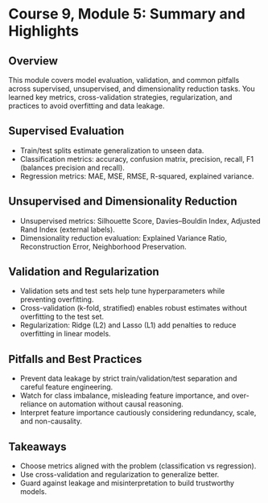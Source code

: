 # Course 9, Module 5: Summary and Highlights

## Overview
This module covers model evaluation, validation, and common pitfalls across supervised, unsupervised, and dimensionality reduction tasks. You learned key metrics, cross-validation strategies, regularization, and practices to avoid overfitting and data leakage.

## Supervised Evaluation
- Train/test splits estimate generalization to unseen data.
- Classification metrics: accuracy, confusion matrix, precision, recall, F1 (balances precision and recall).
- Regression metrics: MAE, MSE, RMSE, R-squared, explained variance.

## Unsupervised and Dimensionality Reduction
- Unsupervised metrics: Silhouette Score, Davies–Bouldin Index, Adjusted Rand Index (external labels).
- Dimensionality reduction evaluation: Explained Variance Ratio, Reconstruction Error, Neighborhood Preservation.

## Validation and Regularization
- Validation sets and test sets help tune hyperparameters while preventing overfitting.
- Cross-validation (k-fold, stratified) enables robust estimates without overfitting to the test set.
- Regularization: Ridge (L2) and Lasso (L1) add penalties to reduce overfitting in linear models.

## Pitfalls and Best Practices
- Prevent data leakage by strict train/validation/test separation and careful feature engineering.
- Watch for class imbalance, misleading feature importance, and over-reliance on automation without causal reasoning.
- Interpret feature importance cautiously considering redundancy, scale, and non-causality.

## Takeaways
- Choose metrics aligned with the problem (classification vs regression).
- Use cross-validation and regularization to generalize better.
- Guard against leakage and misinterpretation to build trustworthy models.

